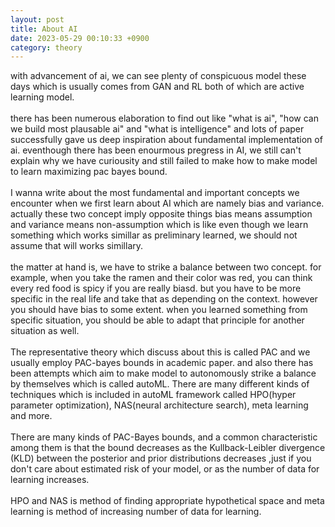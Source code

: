 ```yaml
---
layout: post
title: About AI
date: 2023-05-29 00:10:33 +0900
category: theory
---
```


with advancement of ai, we can see plenty of conspicuous model these days which is usually comes from GAN and RL both of which are active learning model.
<br/>
<br/>
there has been numerous elaboration to find out like "what is ai", "how can we build most plausable ai" and "what is intelligence" and lots of paper successfully gave us deep inspiration about fundamental implementation of ai. eventhough there has been enourmous pregress in AI, we still can't explain why we have curiousity and still failed to make how to make model to learn maximizing pac bayes bound.
<br/>
<br/>
I wanna write about the most fundamental and important concepts we encounter when we first learn about AI which are namely bias and variance.
actually these two concept imply opposite things bias means assumption and variance means non-assumption which is like even though we learn something which works simillar as preliminary learned, we should not assume that will works simillary.
<br/>
<br/>
the matter at hand is, we have to strike a balance between two concept. for example, when you take the ramen and their color was red, you can think every red food is spicy if you are really biasd. but you have to be more specific in the real life and take that as depending on the context. however you should have bias to some extent. when you learned something from specific situation, you should be able to adapt that principle for another situation as well.
<br/>
<br/>
The representative theory which discuss about this is called PAC and we usually employ PAC-bayes bounds in academic paper. and also there has been attempts which aim to make model to autonomously strike a balance by themselves which is called autoML.
There are many different kinds of techniques which is included in autoML framework called HPO(hyper parameter optimization), NAS(neural architecture search), meta learning and more.
<br/>
<br/>
There are many kinds of PAC-Bayes bounds, and a common characteristic among them is that the bound decreases as the Kullback-Leibler divergence (KLD) between the posterior and prior distributions decreases ,just if you don't care about estimated risk of your model, or as the number of data for learning increases.
<br/>
<br/>
HPO and NAS is method of finding appropriate hypothetical space and meta learning is method of increasing number of data for learning.